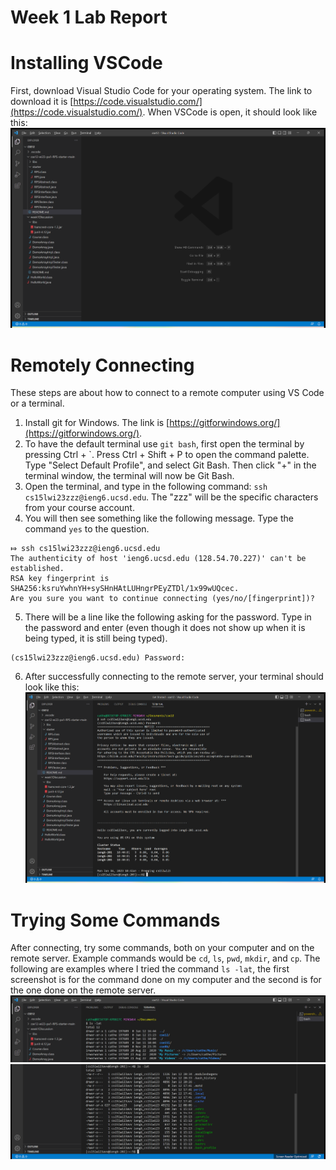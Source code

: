 # Week 1 Lab Report

# Installing VSCode
First, download Visual Studio Code for your operating system. The link to download it 
is [https://code.visualstudio.com/](https://code.visualstudio.com/). When VSCode is
open, it should look like this:
![Image](wk1lrvscodewindow.png)

# Remotely Connecting
These steps are about how to connect to a remote computer using VS Code or a terminal.
1. Install git for Windows. The link is [https://gitforwindows.org/](https://gitforwindows.org/).
2. To have the default terminal use `git bash`, first open the terminal by pressing Ctrl + `. Press
Ctrl + Shift + P to open the command palette. Type "Select Default Profile", and select Git Bash. 
Then click "+" in the terminal window, the terminal will now be Git Bash.
3. Open the terminal, and type in the following command: `ssh cs15lwi23zzz@ieng6.ucsd.edu`. The "zzz"
will be the specific characters from your course account.
4. You will then see something like the following message. Type the command `yes` to the question.
```
⤇ ssh cs15lwi23zzz@ieng6.ucsd.edu
The authenticity of host 'ieng6.ucsd.edu (128.54.70.227)' can't be established.
RSA key fingerprint is SHA256:ksruYwhnYH+sySHnHAtLUHngrPEyZTDl/1x99wUQcec.
Are you sure you want to continue connecting (yes/no/[fingerprint])?
```
5. There will be a line like the following asking for the password. Type in the password
and enter (even though it does not show up when it is being typed, it is still being typed).
```
(cs15lwi23zzz@ieng6.ucsd.edu) Password:
```
6. After successfully connecting to the remote server, your terminal should look like this:
![Image](wk1lrremoteserver.png)

# Trying Some Commands
After connecting, try some commands, both on your computer and on the remote server. Example commands
would be `cd`, `ls`, `pwd`, `mkdir`, and `cp`. The following are examples where I tried the command
`ls -lat`, the first screenshot is for the command done on my computer and the second is for the one
done on the remote server.
![Image](wk1lrpctestcommand.png)
![Image](wk1lrremoteservertestcommand.png)
